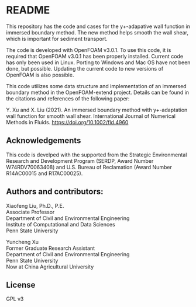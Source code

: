 # README #
This repository has the code and cases for the y+-adapative wall function in immersed boundary method. The new method helps smooth the wall shear, which is important for sediment transport. 

The code is developed with OpenFOAM v3.0.1. To use this code, it is required that OpenFOAM v3.0.1 has been properly installed. Current code has only been used in Linux. Porting to Windows and Mac OS have not been done, but possible. Updating the current code to new versions of OpenFOAM is also possible.

This code utilizes some data structure and implementation of an immersed boundary method in the OpenFOAM-extend project. Details can be found in the citations and references of the following paper: 

Y. Xu and X. Liu (2021). An immersed boundary method with y+-adaptation wall function for smooth wall shear. International Journal of Numerical Methods in Fluids. https://doi.org/10.1002/fld.4960 

## Acknowledgements ##
This code is develped with the supported from the Strategic Environmental Research and Development Program (SERDP, Award Number W74RDV70063408) and U.S. Bureau of Reclamation (Award Number R14AC00015 and R17AC00025).

## Authors and contributors: ##
Xiaofeng Liu, Ph.D., P.E.  
Associate Professor  
Department of Civil and Environmental Engineering  
Institute of Computational and Data Sciences  
Penn State University

Yuncheng Xu  
Former Graduate Research Assistant  
Department of Civil and Environmental Engineering  
Penn State University  
Now at China Agricultural University

## License ##
GPL v3


